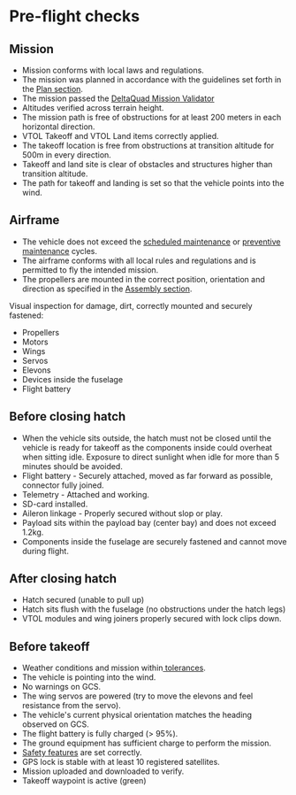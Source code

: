 # Pre-flight checks

## Mission

* Mission conforms with local laws and regulations.
* The mission was planned in accordance with the guidelines set forth in the [Plan section](planning-a-mission.md).
* The mission passed the [DeltaQuad Mission Validator](https://validator.deltaquad.com/)
* Altitudes verified across terrain height.
* The mission path is free of obstructions for at least 200 meters in each horizontal direction.
* VTOL Takeoff and VTOL Land items correctly applied.
* The takeoff location is free from obstructions at transition altitude for 500m in every direction.
* Takeoff and land site is clear of obstacles and structures higher than transition altitude.
* The path for takeoff and landing is set so that the vehicle points into the wind.

## Airframe

* The vehicle does not exceed the [scheduled maintenance](../maintenance/scheduled-maintenenance.md) or [preventive maintenance](../maintenance/preventive-maintenance.md) cycles.
* The airframe conforms with all local rules and regulations and is permitted to fly the intended mission.
* The propellers are mounted in the correct position, orientation and direction as specified in the [Assembly section](../setup/assembly.md).

Visual inspection for damage, dirt, correctly mounted and securely fastened:

* Propellers
* Motors
* Wings
* Servos
* Elevons
* Devices inside the fuselage
* Flight battery

## Before closing hatch

* When the vehicle sits outside, the hatch must not be closed until the vehicle is ready for takeoff as the components inside could overheat when sitting idle. Exposure to direct sunlight when idle for more than 5 minutes should be avoided.
* Flight battery - Securely attached, moved as far forward as possible, connector fully joined.
* Telemetry - Attached and working.
* SD-card installed.
* Aileron linkage - Properly secured without slop or play.
* Payload sits within the payload bay (center bay) and does not exceed 1.2kg.
* Components inside the fuselage are securely fastened and cannot move during flight.

## After closing hatch

* Hatch secured (unable to pull up)
* Hatch sits flush with the fuselage (no obstructions under the hatch legs)
* VTOL modules and wing joiners properly secured with lock clips down.

## Before takeoff

* Weather conditions and mission within[ tolerances](../vehicle-specifications.md).
* The vehicle is pointing into the wind.
* No warnings on GCS.
* The wing servos are powered (try to move the elevons and feel resistance from the servo).
* The vehicle's current physical orientation matches the heading observed on GCS.
* The flight battery is fully charged (> 95%).
* The ground equipment has sufficient charge to perform the mission.
* [Safety features](../setup/safety-features.md) are set correctly.
* GPS lock is stable with at least 10 registered satellites.
* Mission uploaded and downloaded to verify.
* Takeoff waypoint is active (green)
